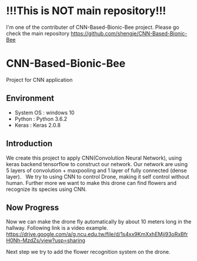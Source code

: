 # !!!This is NOT main repository!!!
I'm one of the contributer of CNN-Based-Bionic-Bee project.
Please go check the main repository
https://github.com/shengje/CNN-Based-Bionic-Bee

# CNN-Based-Bionic-Bee

Project for CNN application

## Environment
* System OS : windows 10
* Python : Python 3.6.2
* Keras : Keras 2.0.8

## Introduction
We create this project to apply CNN(Convolution Neural Network), using keras backend tensorflow to construct our network.
Our network are using 5 layers of convolution + maxpooling and 1 layer of fully connected (dense layer).  
We try to using CNN to control Drone, making it self control without human.
Further more we want to make this drone can find flowers and recognize its species using CNN.

## Now Progress
Now we can make the drone fly automatically by about 10 meters long in the hallway.
Following link is a video example.
https://drive.google.com/a/g.ncu.edu.tw/file/d/1s4xx9KmXxhEMji93oRxBfrH0Nh-MzdZs/view?usp=sharing

Next step we try to add the flower recognition system on the drone.

